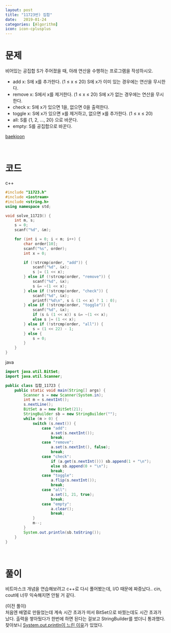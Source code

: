 ```yaml
---
layout: post
title: "11723번) 집합"
date:   2019-01-24
categories: [Algorithm]
icon: icon-cplusplus
---
```


# 문제
비어있는 공집합 S가 주어졌을 때, 아래 연산을 수행하는 프로그램을 작성하시오.

* add x: S에 x를 추가한다. (1 ≤ x ≤ 20) S에 x가 이미 있는 경우에는 연산을 무시한다.
* remove x: S에서 x를 제거한다. (1 ≤ x ≤ 20) S에 x가 없는 경우에는 연산을 무시한다.
* check x: S에 x가 있으면 1을, 없으면 0을 출력한다.
* toggle x: S에 x가 있으면 x를 제거하고, 없으면 x를 추가한다. (1 ≤ x ≤ 20)
* all: S를 {1, 2, ..., 20} 으로 바꾼다.
* empty: S를 공집합으로 바꾼다. 

[baekjoon](https://www.acmicpc.net/problem/11723)

<br>

# 코드
c++
```c++
#include "11723.h"
#include <iostream>
#include <string.h>
using namespace std;

void solve_11723() {
    int m, s;
    s = 0;
    scanf("%d", &m);

    for (int i = 0; i < m; i++) {
        char order[10];
        scanf("%s", order);
        int x = 0;

        if (!strcmp(order, "add")) {
            scanf("%d", &x);
            s |= (1 << x);
        } else if (!strcmp(order, "remove")) {
            scanf("%d", &x);
            s &= ~(1 << x);
        } else if (!strcmp(order, "check")) {
            scanf("%d", &x);
            printf("%d\n", s & (1 << x) ? 1 : 0);
        } else if (!strcmp(order, "toggle")) {
            scanf("%d", &x);
            if (s & (1 << x)) s &= ~(1 << x);
            else s |= (1 << x);
        } else if (!strcmp(order, "all")) {
            s = (1 << 22) - 1;
        } else {
            s = 0;
        }
    }
}
```

java
```java
import java.util.BitSet;
import java.util.Scanner;

public class 집합_11723 {
    public static void main(String[] args) {
        Scanner s = new Scanner(System.in);
        int m = s.nextInt();
        s.nextLine();
        BitSet a = new BitSet(21);
        StringBuilder sb = new StringBuilder("");
        while (m > 0) {
            switch (s.next()) {
                case "add":
                    a.set(s.nextInt());
                    break;
                case "remove":
                    a.set(s.nextInt(), false);
                    break;
                case "check":
                    if (a.get(s.nextInt())) sb.append(1 + "\n");
                    else sb.append(0 + "\n");
                    break;
                case "toggle":
                    a.flip(s.nextInt());
                    break;
                case "all":
                    a.set(1, 21, true);
                    break;
                case "empty":
                    a.clear();
                    break;
            }
            m--;
        }
        System.out.println(sb.toString());
    }
}
```

<br>

# 풀이
비트마스크 개념을 연습해보려고 c++로 다시 풀어봤는데, I/O 때문에 짜증났다.. cin, cout에 너무 익숙해지면 안될 거 같다.

(이전 풀이)  
처음엔 배열로 만들었는데 계속 시간 초과가 떠서 BitSet으로 바꿨는데도 시간 초과가 났다. 출력을 쌓아뒀다가 한번에 하면 된다는 걸보고 StringBuilder를 썼더니 통과했다. 찾아보니 [System.out.println이 느린 이유](http://donggov.tistory.com/53)가 있었다.